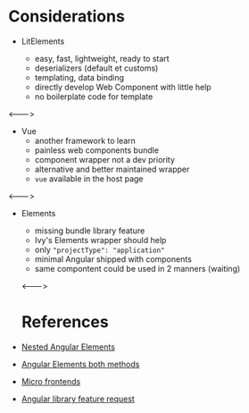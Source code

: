 # Considerations

- LitElements

  - easy, fast, lightweight, ready to start
  - deserializers (default et customs)
  - templating, data binding
  - directly develop Web Component with little help
  - no boilerplate code for template

<--->

- Vue
  - another framework to learn
  - painless web components bundle
  - component wrapper not a dev priority
  - alternative and better maintained wrapper
  - `vue` available in the host page

<--->

- Elements

  - missing bundle library feature
  - Ivy's Elements wrapper should help
  - only `"projectType": "application"`
  - minimal Angular shipped with components
  - same compontent could be used in 2 manners (waiting)

  <--->

  # References

- [Nested Angular Elements](https://stackblitz.com/edit/nesting-angular-elements-example-g9kxmf)
- [Angular Elements both methods](https://angular.io/guide/elements)
- [Micro frontends](https://medium.com/@tomsoderlund/micro-frontends-a-microservice-approach-to-front-end-web-development-f325ebdadc16)
- [Angular library feature request](https://github.com/angular/angular-cli/issues/13999)
